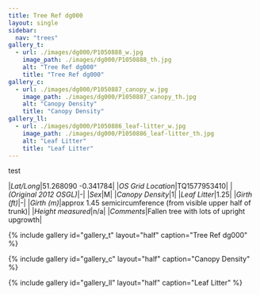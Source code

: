 ```yaml
---
title: Tree Ref dg000
layout: single
sidebar:
  nav: "trees"
gallery_t: 
  - url: ./images/dg000/P1050888_w.jpg
    image_path: ./images/dg000/P1050888_th.jpg
    alt: "Tree Ref dg000"
    title: "Tree Ref dg000"
gallery_c:
  - url: ./images/dg000/P1050887_canopy_w.jpg
    image_path: ./images/dg000/P1050887_canopy_th.jpg
    alt: "Canopy Density"
    title: "Canopy Density"
gallery_ll:
  - url: ./images/dg000/P1050886_leaf-litter_w.jpg
    image_path: ./images/dg000/P1050886_leaf-litter_th.jpg
    alt: "Leaf Litter"
    title: "Leaf Litter"
---
```


test

|*Lat/Long*|51.268090 -0.341784|
|*OS Grid Location*|TQ1577953410|
|*(Original 2012 OSGL)*|-|
|*Sex*|M|
|*Canopy Density*|1|
|*Leaf Litter*|1.25|
|*Girth (ft)*|-|
|*Girth (m)*|approx 1.45 semicircumference (from visible upper half of trunk)|
|*Height measured*|n/a|
|*Comments*|Fallen tree with lots of upright upgrowth|

{% include gallery id="gallery_t" layout="half" caption="Tree Ref dg000" %}

{% include gallery id="gallery_c" layout="half" caption="Canopy Density" %}

{% include gallery id="gallery_ll" layout="half" caption="Leaf Litter" %}

